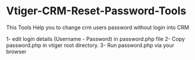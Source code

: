 # Vtiger-CRM-Reset-Password-Tools
This Tools Help you to change crm users password without login into CRM

1- edit login details (Username - Password) in password.php file
2- Copy password.php in vtiger root directory.
3- Run password.php via your browser
